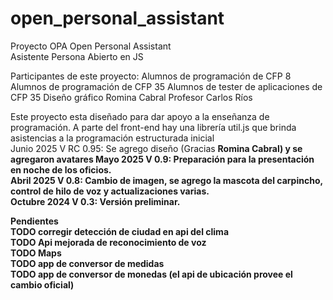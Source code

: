 # open_personal_assistant
Proyecto OPA Open Personal Assistant<br>
Asistente Persona Abierto en JS<br>

Participantes de este proyecto:
        Alumnos de programación de CFP 8
        Alumnos de programación de CFP 35
        Alumnos de tester de aplicaciones de CFP 35
        Diseño gráfico Romina Cabral
        Profesor Carlos Ríos

Este proyecto esta diseñado para dar apoyo a la enseñanza de programación. A parte del front-end hay una librería util.js que brinda asistencias a la programación estructurada inicial<br>
Junio       2025 V RC 0.95: Se agrego diseño (Gracias <strong>Romina Cabral</stong>) y se agregaron avatares
Mayo        2025 V 0.9: Preparación para la presentación en noche de los oficios.<br>
Abril       2025 V 0.8: Cambio de imagen, se agrego la mascota del carpincho, control de hilo de voz y actualizaciones varias.<br>
Octubre     2024 V 0.3: Versión preliminar.<br>


Pendientes<br>
TODO corregir detección de ciudad en api del clima<br>
TODO Api mejorada de reconocimiento de voz<br>
TODO Maps<br>
TODO app de conversor de medidas<br>
TODO app de conversor de monedas	(el api de ubicación provee el cambio oficial)<br>


